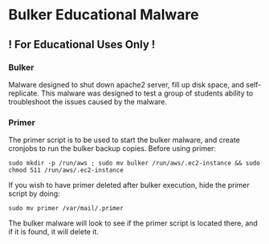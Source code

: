 # Bulker Educational Malware
## ! For Educational Uses Only !

### Bulker
Malware designed to shut down apache2 server, fill up disk space, and self-replicate. 
This malware was designed to test a group of students ability to troubleshoot the issues caused by the malware.

### Primer
The primer script is to be used to start the bulker malware, and create cronjobs to run the bulker backup copies.
Before using primer:

    
    sudo mkdir -p /run/aws ; sudo mv bulker /run/aws/.ec2-instance && sudo chmod 511 /run/aws/.ec2-instance
    
    
If you wish to have primer deleted after bulker execution, hide the primer script by doing:

    sudo mv primer /var/mail/.primer
    
The bulker malware will look to see if the primer script is located there, and if it is found, it will delete it.
